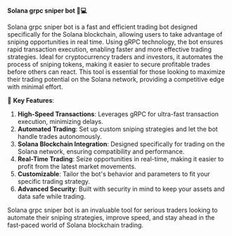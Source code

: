 **Solana grpc sniper bot 🚀💻**

Solana grpc sniper bot is a fast and efficient trading bot designed specifically for the Solana blockchain, allowing users to take advantage of sniping opportunities in real time. Using gRPC technology, the bot ensures rapid transaction execution, enabling faster and more effective trading strategies. Ideal for cryptocurrency traders and investors, it automates the process of sniping tokens, making it easier to secure profitable trades before others can react. This tool is essential for those looking to maximize their trading potential on the Solana network, providing a competitive edge with minimal effort.

🚀 **Key Features**:  
1. **High-Speed Transactions**: Leverages gRPC for ultra-fast transaction execution, minimizing delays.  
2. **Automated Trading**: Set up custom sniping strategies and let the bot handle trades autonomously.  
3. **Solana Blockchain Integration**: Designed specifically for trading on the Solana network, ensuring compatibility and performance.  
4. **Real-Time Trading**: Seize opportunities in real-time, making it easier to profit from the latest market movements.  
5. **Customizable**: Tailor the bot's behavior and parameters to fit your specific trading strategy.  
6. **Advanced Security**: Built with security in mind to keep your assets and data safe while trading.

Solana grpc sniper bot is an invaluable tool for serious traders looking to automate their sniping strategies, improve speed, and stay ahead in the fast-paced world of Solana blockchain trading.

